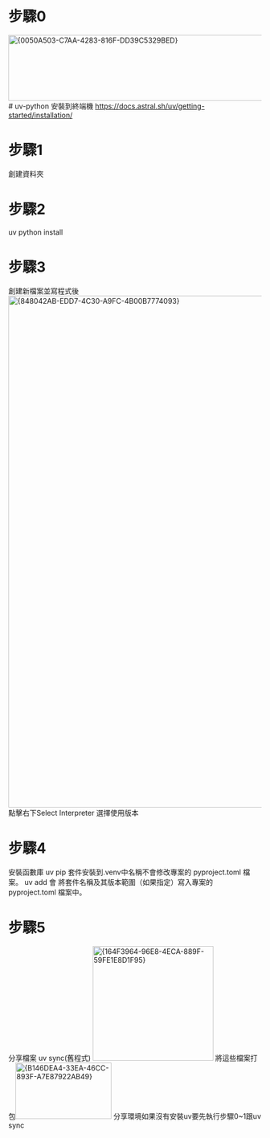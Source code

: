 # 步驟0
<img width="666" height="131" alt="{0050A503-C7AA-4283-816F-DD39C5329BED}" src="https://github.com/user-attachments/assets/bb84f961-79f3-4d63-a555-81d11e8e83a2" /># uv-python
安裝到終端機
https://docs.astral.sh/uv/getting-started/installation/
# 步驟1
創建資料夾
# 步驟2
uv python install
# 步驟3
創建新檔案並寫程式後
<img width="1920" height="1019" alt="{848042AB-EDD7-4C30-A9FC-4B00B7774093}" src="https://github.com/user-attachments/assets/ee7d414a-f6a8-4f92-b8ce-f70eebda8409" />
點擊右下Select Interpreter 選擇使用版本
# 步驟4
安裝函數庫
uv pip 套件安裝到.venv中名稱不會修改專案的 pyproject.toml 檔案。
uv add 會 將套件名稱及其版本範圍（如果指定）寫入專案的 pyproject.toml 檔案中。
# 步驟5
分享檔案
uv sync(舊程式)
<img width="240" height="228" alt="{164F3964-96E8-4ECA-889F-59FE1E8D1F95}" src="https://github.com/user-attachments/assets/b69b4fe4-10d7-4386-8c7d-a84a468d6403" />
將這些檔案打包<img width="191" height="112" alt="{B146DEA4-33EA-46CC-893F-A7E87922AB49}" src="https://github.com/user-attachments/assets/a5ff9ceb-d3f9-4f3d-b72f-2aba8b71dcd8" />
分享環境如果沒有安裝uv要先執行步驟0~1跟uv sync
